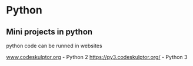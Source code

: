 # Python
## Mini projects in python
python code can be runned in websites 

www.codeskulptor.org  - Python 2
https://py3.codeskulptor.org/  - Python 3
